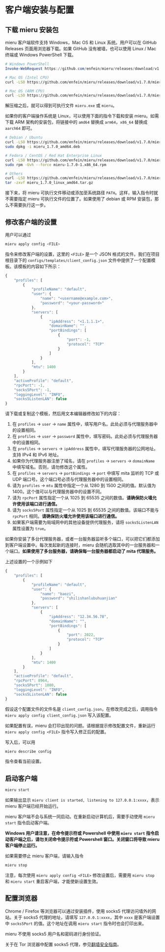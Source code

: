 # 客户端安装与配置

## 下载 mieru 安装包

mieru 客户端软件支持 Windows，Mac OS 和 Linux 系统。用户可以在 GitHub Releases 页面用浏览器下载。如果 GitHub 没有被墙，也可以使用 Linux / Mac 终端或 Windows PowerShell 下载。

```powershell
# Windows PowerShell
Invoke-WebRequest https://github.com/enfein/mieru/releases/download/v1.7.0/mieru_1.7.0_windows_amd64.zip -OutFile mieru_1.7.0_windows_amd64.zip
```

```sh
# Mac OS (Intel CPU)
curl -LSO https://github.com/enfein/mieru/releases/download/v1.7.0/mieru_1.7.0_darwin_amd64.tar.gz

# Mac OS (ARM CPU)
curl -LSO https://github.com/enfein/mieru/releases/download/v1.7.0/mieru_1.7.0_darwin_arm64.tar.gz
```

解压缩之后，就可以得到可执行文件 `mieru.exe` 或 `mieru`。

如果你的客户端操作系统是 Linux，可以使用下面的指令下载和安装 mieru。如需下载 ARM 架构的安装包，将链接中的 `amd64` 替换成 `arm64`，`x86_64` 替换成 `aarch64` 即可。

```sh
# Debian / Ubuntu
curl -LSO https://github.com/enfein/mieru/releases/download/v1.7.0/mieru_1.7.0_amd64.deb
sudo dpkg -i mieru_1.7.0_amd64.deb

# Fedora / CentOS / Red Hat Enterprise Linux
curl -LSO https://github.com/enfein/mieru/releases/download/v1.7.0/mieru-1.7.0-1.x86_64.rpm
sudo rpm -Uvh --force mieru-1.7.0-1.x86_64.rpm

# Others
curl -LSO https://github.com/enfein/mieru/releases/download/v1.7.0/mieru_1.7.0_linux_amd64.tar.gz
tar -zxvf mieru_1.7.0_linux_amd64.tar.gz
```

接下来，将 mieru 可执行文件移动或添加至系统路径 `PATH`。这样，输入指令时就不需要指定 mieru 可执行文件的位置了。如果使用了 debian 或 RPM 安装包，那么不需要执行这一步。

## 修改客户端的设置

用户可以通过

```sh
mieru apply config <FILE>
```

指令来修改客户端的设置，这里的 `<FILE>` 是一个 JSON 格式的文件。我们在项目根目录下的 `configs/templates/client_config.json` 文件中提供了一个配置模板。该模板的内容如下所示：

```js
{
    "profiles": [
        {
            "profileName": "default",
            "user": {
                "name": "<username@example.com>",
                "password": "<your-password>"
            },
            "servers": [
                {
                    "ipAddress": "<1.1.1.1>",
                    "domainName": "",
                    "portBindings": [
                        {
                            "port": -1,
                            "protocol": "TCP"
                        }
                    ]
                }
            ],
            "mtu": 1400
        }
    ],
    "activeProfile": "default",
    "rpcPort": -1,
    "socks5Port": -1,
    "loggingLevel": "INFO",
    "socks5ListenLAN": false
}
```

请下载或复制这个模板，然后用文本编辑器修改如下的内容：

1. 在 `profiles` -> `user` -> `name` 属性中，填写用户名。此处必须与代理服务器中的设置相同。
2. 在 `profiles` -> `user` -> `password` 属性中，填写密码。此处必须与代理服务器中的设置相同。
3. 在 `profiles` -> `servers` -> `ipAddress` 属性中，填写代理服务器的公网地址。支持 IPv4 和 IPv6 地址。
4. 如果你为代理服务器注册了域名，请在 `profiles` -> `servers` -> `domainName` 中填写域名。否则，请勿修改这个属性。
5. 在 `profiles` -> `servers` -> `portBindings` -> `port` 中填写 mita 监听的 TCP 或 UDP 端口号。这个端口号必须与代理服务器中的设置相同。
6. 请为 `profiles` -> `mtu` 属性中指定一个从 1280 到 1500 之间的值。默认值为 1400。这个值可以与代理服务器中的设置不同。
7. 请为 `rpcPort` 属性指定一个从 1025 到 65535 之间的数值。**请确保防火墙允许使用该端口进行通信。**
8. 请为 `socks5Port` 属性指定一个从 1025 到 65535 之间的数值。该端口不能与 `rpcPort` 相同。**请确保防火墙允许使用该端口进行通信。**
9. 如果客户端需要为局域网中的其他设备提供代理服务，请将 `socks5ListenLAN` 属性设置为 `true`。

如果你安装了多台代理服务器，或者一台服务器监听多个端口，可以把它们都添加到客户端设置中。每次发起新的连接时，mieru 会随机选取其中的一台服务器和一个端口。**如果使用了多台服务器，请确保每一台服务器都启动了 mita 代理服务。**

上述设置的一个示例如下

```js
{
    "profiles": [
        {
            "profileName": "default",
            "user": {
                "name": "baozi",
                "password": "shilishanlubuhuanjian"
            },
            "servers": [
                {
                    "ipAddress": "12.34.56.78",
                    "domainName": "",
                    "portBindings": [
                        {
                            "port": 2022,
                            "protocol": "TCP"
                        }
                    ]
                }
            ],
            "mtu": 1400
        }
    ],
    "activeProfile": "default",
    "rpcPort": 8964,
    "socks5Port": 1080,
    "loggingLevel": "INFO",
    "socks5ListenLAN": false
}
```

假设这个配置文件的文件名是 `client_config.json`，在修改完成之后，调用指令 `mieru apply config client_config.json` 写入该配置。

如果配置有误，mieru 会打印出现的问题。请根据提示修改配置文件，重新运行 `mieru apply config <FILE>` 指令写入修正后的配置。

写入后，可以用

```sh
mieru describe config
```

指令查看当前设置。

## 启动客户端

```sh
mieru start
```

如果输出显示 `mieru client is started, listening to 127.0.0.1:xxxx`，表示 mieru 客户端已经开始运行。

mieru 客户端不会与系统一同启动。在重新启动计算机后，需要手动使用 `mieru start` 指令启动客户端。

**Windows 用户请注意，在命令提示符或 Powershell 中使用 `mieru start` 指令启动客户端之后，请勿关闭命令提示符或 Powershell 窗口。关闭窗口将导致 mieru 客户端停止运行。**

如果需要停止 mieru 客户端，请输入指令

```sh
mieru stop
```

注意，每次使用 `mieru apply config <FILE>` 修改设置后，需要用 `mieru stop` 和 `mieru start` 重启客户端，才能使新设置生效。

## 配置浏览器

Chrome / Firefox 等浏览器可以通过安装插件，使用 socks5 代理访问墙外的网站。关于 socks5 代理的地址，请填写 `127.0.0.1:xxxx`，其中 `xxxx` 是客户端设置中 `socks5Port` 的值。这个地址在调用 `mieru start` 指令时也会打印出来。

mieru 不使用 socks5 用户名和密码进行身份验证。

关于在 Tor 浏览器中配置 socks5 代理，参见[翻墙安全指南](https://github.com/enfein/mieru/blob/main/docs/security.md)。
